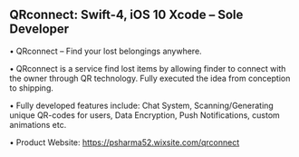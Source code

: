 ##	QRconnect: Swift-4, iOS 10 Xcode – Sole Developer 
•	QRconnect – Find your lost belongings anywhere.  

• QRconnect is a service find lost items by allowing finder to connect with the owner through QR technology. Fully executed the idea from conception to shipping.

•	Fully developed features include: Chat System, Scanning/Generating unique QR-codes for users, Data Encryption, Push Notifications, custom animations etc.

• Product Website: https://psharma52.wixsite.com/qrconnect
